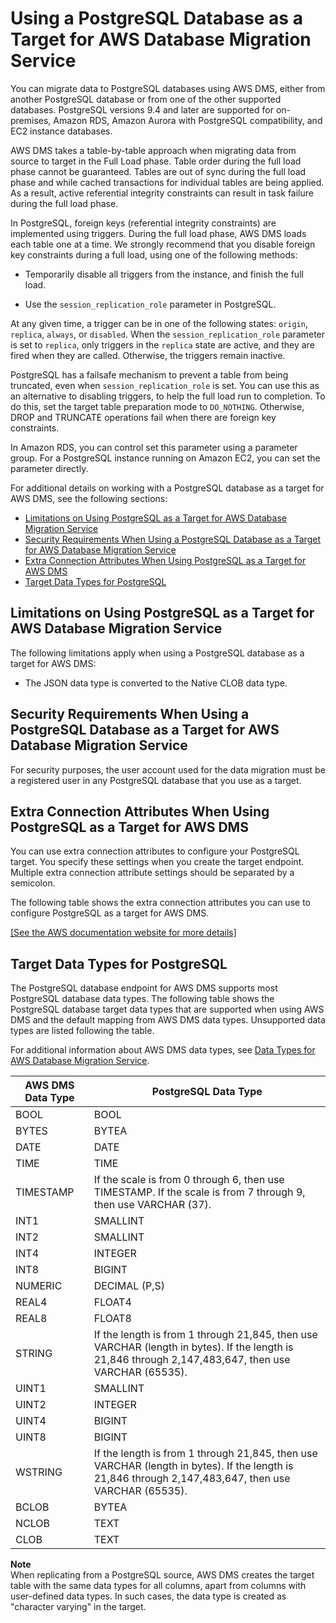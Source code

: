# Using a PostgreSQL Database as a Target for AWS Database Migration Service<a name="CHAP_Target.PostgreSQL"></a>

You can migrate data to PostgreSQL databases using AWS DMS, either from another PostgreSQL database or from one of the other supported databases\. PostgreSQL versions 9\.4 and later are supported for on\-premises, Amazon RDS, Amazon Aurora with PostgreSQL compatibility, and EC2 instance databases\.

AWS DMS takes a table\-by\-table approach when migrating data from source to target in the Full Load phase\. Table order during the full load phase cannot be guaranteed\. Tables are out of sync during the full load phase and while cached transactions for individual tables are being applied\. As a result, active referential integrity constraints can result in task failure during the full load phase\.

In PostgreSQL, foreign keys \(referential integrity constraints\) are implemented using triggers\. During the full load phase, AWS DMS loads each table one at a time\. We strongly recommend that you disable foreign key constraints during a full load, using one of the following methods:

+ Temporarily disable all triggers from the instance, and finish the full load\.

+ Use the `session_replication_role` parameter in PostgreSQL\.

At any given time, a trigger can be in one of the following states: `origin`, `replica`, `always`, or `disabled`\. When the `session_replication_role` parameter is set to `replica`, only triggers in the `replica` state are active, and they are fired when they are called\. Otherwise, the triggers remain inactive\. 

PostgreSQL has a failsafe mechanism to prevent a table from being truncated, even when `session_replication_role` is set\. You can use this as an alternative to disabling triggers, to help the full load run to completion\. To do this, set the target table preparation mode to `DO_NOTHING`\. Otherwise, DROP and TRUNCATE operations fail when there are foreign key constraints\.

In Amazon RDS, you can control set this parameter using a parameter group\. For a PostgreSQL instance running on Amazon EC2, you can set the parameter directly\.

For additional details on working with a PostgreSQL database as a target for AWS DMS, see the following sections: 


+ [Limitations on Using PostgreSQL as a Target for AWS Database Migration Service](#CHAP_Target.PostgreSQL.Limitations)
+ [Security Requirements When Using a PostgreSQL Database as a Target for AWS Database Migration Service](#CHAP_Target.PostgreSQL.Security)
+ [Extra Connection Attributes When Using PostgreSQL as a Target for AWS DMS](#CHAP_Target.PostgreSQL.ConnectionAttrib)
+ [Target Data Types for PostgreSQL](#CHAP_Target.PostgreSQL.DataTypes)

## Limitations on Using PostgreSQL as a Target for AWS Database Migration Service<a name="CHAP_Target.PostgreSQL.Limitations"></a>

The following limitations apply when using a PostgreSQL database as a target for AWS DMS:

+ The JSON data type is converted to the Native CLOB data type\.

## Security Requirements When Using a PostgreSQL Database as a Target for AWS Database Migration Service<a name="CHAP_Target.PostgreSQL.Security"></a>

For security purposes, the user account used for the data migration must be a registered user in any PostgreSQL database that you use as a target\.

## Extra Connection Attributes When Using PostgreSQL as a Target for AWS DMS<a name="CHAP_Target.PostgreSQL.ConnectionAttrib"></a>

You can use extra connection attributes to configure your PostgreSQL target\. You specify these settings when you create the target endpoint\. Multiple extra connection attribute settings should be separated by a semicolon\.

The following table shows the extra connection attributes you can use to configure PostgreSQL as a target for AWS DMS\.

[\[See the AWS documentation website for more details\]](http://docs.aws.amazon.com/dms/latest/userguide/CHAP_Target.PostgreSQL.html)

## Target Data Types for PostgreSQL<a name="CHAP_Target.PostgreSQL.DataTypes"></a>

The PostgreSQL database endpoint for AWS DMS supports most PostgreSQL database data types\. The following table shows the PostgreSQL database target data types that are supported when using AWS DMS and the default mapping from AWS DMS data types\. Unsupported data types are listed following the table\.

For additional information about AWS DMS data types, see [Data Types for AWS Database Migration Service](CHAP_Reference.DataTypes.md)\.


|  AWS DMS Data Type  |  PostgreSQL Data Type  | 
| --- | --- | 
|  BOOL  |  BOOL  | 
|  BYTES  |  BYTEA  | 
|  DATE  |  DATE  | 
|  TIME  |  TIME  | 
|  TIMESTAMP  |  If the scale is from 0 through 6, then use TIMESTAMP\. If the scale is from 7 through 9, then use VARCHAR \(37\)\.  | 
|  INT1  |  SMALLINT  | 
|  INT2  |  SMALLINT  | 
|  INT4  |  INTEGER  | 
|  INT8  |  BIGINT  | 
|  NUMERIC   |  DECIMAL \(P,S\)  | 
|  REAL4  |  FLOAT4  | 
|  REAL8  |  FLOAT8  | 
|  STRING  |  If the length is from 1 through 21,845, then use VARCHAR \(length in bytes\)\.  If the length is 21,846 through 2,147,483,647, then use VARCHAR \(65535\)\.  | 
|  UINT1  |  SMALLINT  | 
|  UINT2  |  INTEGER  | 
|  UINT4  |  BIGINT  | 
|  UINT8  |  BIGINT  | 
|  WSTRING  |  If the length is from 1 through 21,845, then use VARCHAR \(length in bytes\)\.  If the length is 21,846 through 2,147,483,647, then use VARCHAR \(65535\)\.  | 
|  BCLOB  |  BYTEA  | 
|  NCLOB  |  TEXT  | 
|  CLOB  |  TEXT  | 

**Note**  
When replicating from a PostgreSQL source, AWS DMS creates the target table with the same data types for all columns, apart from columns with user\-defined data types\. In such cases, the data type is created as "character varying" in the target\.
